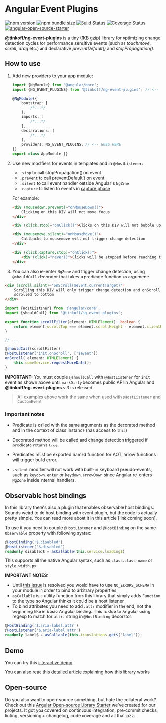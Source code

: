 # Angular Event Plugins

[![npm version](https://img.shields.io/npm/v/@tinkoff/ng-event-plugins.svg)](https://npmjs.com/package/@tinkoff/ng-event-plugins)
[![npm bundle size](https://img.shields.io/bundlephobia/minzip/@tinkoff/ng-event-plugins)](https://bundlephobia.com/result?p=@tinkoff/ng-event-plugins)
[![Build Status](https://travis-ci.com/TinkoffCreditSystems/ng-event-plugins.svg?branch=master)](https://travis-ci.com/TinkoffCreditSystems/ng-event-plugins)
[![Coverage Status](https://coveralls.io/repos/github/TinkoffCreditSystems/ng-event-plugins/badge.svg?branch=master)](https://coveralls.io/github/TinkoffCreditSystems/ng-event-plugins?branch=master)
[![angular-open-source-starter](https://img.shields.io/badge/made%20with-angular--open--source--starter-d81676?logo=angular)](https://github.com/TinkoffCreditSystems/angular-open-source-starter)

**@tinkoff/ng-event-plugins** is a tiny (1KB gzip) library for
optimizing change detection cycles for performance sensitive events
(such as _touchmove_, _scroll_, _drag_ etc.) and declarative
_preventDefault()_ and _stopPropagation()_.

## How to use

1. Add new providers to your app module:

    ```typescript
    import {NgModule} from '@angular/core';
    import {NG_EVENT_PLUGINS} from '@tinkoff/ng-event-plugins'; // <-- THIS

    @NgModule({
        bootstrap: [
            /*...*/
        ],
        imports: [
            /*...*/
        ],
        declarations: [
            /*...*/
        ],
        providers: NG_EVENT_PLUGINS, // <-- GOES HERE
    })
    export class AppModule {}
    ```

2. Use new modifiers for events in templates and in `@HostListener`:

    - `.stop` to call stopPropagation() on event
    - `.prevent` to call preventDefault() on event
    - `.silent` to call event handler outside Angular's `NgZone`
    - `.capture` to listen to events in [capture phase](https://developer.mozilla.org/en-US/docs/Web/API/Event/eventPhase)

    For example:

    ```html
    <div (mousedown.prevent)="onMouseDown()">
        Clicking on this DIV will not move focus
    </div>
    ```

    ```html
    <div (click.stop)="onClick()">Clicks on this DIV will not bubble up</div>
    ```

    ```html
    <div (mousemove.silent)="onMouseMove()">
        Callbacks to mousemove will not trigger change detection
    </div>
    ```

    ```html
    <div (click.capture.stop)="onClick()">
        <div (click)="never()">Clicks will be stopped before reaching this DIV</div>
    </div>
    ```

3. You can also re-enter `NgZone` and trigger change detection, using `@shouldCall` decorator
   that takes a predicate function as argument:

```html
<div (scroll.silent)="onScroll($event.currentTarget)">
    Scrolling this DIV will only trigger change detection and onScroll callback if it is
    scrolled to bottom
</div>
```

```typescript
import {HostListener} from '@angular/core';
import {shouldCall} from '@tinkoff/ng-event-plugins';

export function scrollFilter(element: HTMLElement): boolean {
    return element.scrollTop === element.scrollHeight - element.clientHeight;
}

// ...

@shouldCall(scrollFilter)
@HostListener('init.onScroll', ['$event'])
onScroll(_element: HTMLElement) {
    this.someService.requestMoreData();
}
```

**IMPORTANT:** You must couple `@shouldCall` with `@HostListener` for `init` event
as shown above until `markDirty` becomes public API in Angular and **@tinkoff/ng-event-plugins** v.3 is released

> All examples above work the same when used with `@HostListener` and `CustomEvent`

### Important notes

-   Predicate is called with the same arguments as the decorated method and
    in the context of class instance (has access to `this`)

-   Decorated method will be called and change detection triggered if predicate
    returns `true`.

-   Predicates must be exported named function for AOT, arrow
    functions will trigger build error.

-   `.silent` modifier will not work with built-in keyboard pseudo-events,
    such as `keydown.enter` or `keydown.arrowDown` since Angular re-enters `NgZone`
    inside internal handlers.

## Observable host bindings

In this library there's also a plugin that enables observable
host bindings. Sounds weird to do host binding with event plugin,
but the code is actually pretty simple. You can read more about it
in this article [link coming soon].

To use it you need to couple `@HostListener` and `@HostBinding` on the same
`Observable` property with following syntax:

```ts
@HostBinding('$.disabled')
@HostListener('$.disabled')
readonly disabled$ = asCallable(this.service.loading$)
```

This supports all the native Angular syntax, such as `class.class-name` or `style.width.px`.

**IMPORTANT NOTES:**

-   Until [this issue](https://github.com/angular/angular/issues/12045) is resolved you would have to use `NO_ERRORS_SCHEMA` in your module in order to bind to arbitrary properties
-   `asCallable` is a utility function from this library that simply adds `Function` to the type so Angular thinks it could be a host listener
-   To bind attributes you need to add `.attr` modifier in the end, not the beginning like
    in basic Angular binding. This is due to Angular using regexp to match for `attr.` string in `@HostBinding`
    decorator:

```ts
@HostBinding('$.aria-label.attr')
@HostListener('$.aria-label.attr')
readonly label$ = asCallable(this.translations.get$('label'));
```

## Demo

You can try this [interactive demo](https://codesandbox.io/s/github/TinkoffCreditSystems/ng-event-plugins/tree/master/projects/demo)

You can also read this [detailed article](https://indepth.dev/supercharge-event-management-in-your-angular-application/)
explaining how this library works

## Open-source

Do you also want to open-source something, but hate the collateral work?
Check out this [Angular Open-source Library Starter](https://github.com/TinkoffCreditSystems/angular-open-source-starter)
we’ve created for our projects. It got you covered on continuous integration,
pre-commit checks, linting, versioning + changelog, code coverage and all that jazz.
